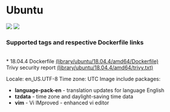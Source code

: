 # Ubuntu
[![](https://images.microbadger.com/badges/image/antonchernik/ubuntu.svg)](https://microbadger.com/images/antonchernik/ubuntu)
[![](https://images.microbadger.com/badges/version/antonchernik/ubuntu.svg)](https://microbadger.com/images/antonchernik/ubuntu)
### Supported tags and respective Dockerfile links
<br/>* 18.04.4 Dockerfile [(library/ubuntu/18.04.4/amd64/Dockerfile)](https://github.com/antonchernik/docker/blob/ubuntu-v18.04.4/library/ubuntu/18.04.4/amd64/Dockerfile)<br />Trivy security report [(library/ubuntu/18.04.4/amd64/trivy.txt)](https://github.com/antonchernik/docker/blob/ubuntu-v18.04.4/library/ubuntu/18.04.4/amd64/trivy.txt)<br />

  Locale: en_US.UTF-8
  Time zone: UTC
  Image include packages:
  * **language-pack-en** - translation updates for language English
  * **tzdata** - time zone and daylight-saving time data
  * **vim** - Vi IMproved - enhanced vi editor